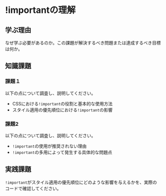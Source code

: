 # !importantの理解

## 学ぶ理由

なぜ学ぶ必要があるのか。この課題が解決するべき問題または達成するべき目標は何か。

## 知識課題

### 課題１

以下の点について調査し、説明してください。

- CSSにおける`!important`の役割と基本的な使用方法
- スタイル適用の優先順位における`!important`の影響

### 課題2

以下の点について調査し、説明してください。

- `!important`の使用が推奨されない理由
- `!important`の多用によって発生する具体的な問題点

## 実践課題

`!important`がスタイル適用の優先順位にどのような影響を与えるかを、実際のコードで確認してください。
